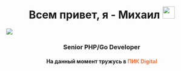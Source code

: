 <h1 align="center">Всем привет, я - Михаил</a>
<img src="https://user-images.githubusercontent.com/74038190/216649426-0c2ee152-84d8-4707-85c4-27a378d2f78a.gif" height="32"/></h1>
<img src="https://user-images.githubusercontent.com/74038190/241765440-80728820-e06b-4f96-9c9e-9df46f0cc0a5.gif" />
<h3 align="center">Senior PHP/Go Developer</h3>
<h4 align="center">На данный момент тружусь в <b style="color:#fd7035">ПИК Digital</b></h4>
